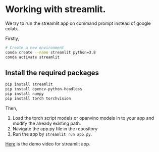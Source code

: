 # Working with streamlit.

We try to run the streamlit app on command prompt instead of google colab.

Firstly,


```bash
# Create a new environment
conda create --name streamlit python=3.8
conda activate streamlit
```

## Install the required packages
```bash
pip install streamlit
pip install opencv-python-headless
pip install numpy
pip install torch torchvision
```
Then,

1. Load the torch script models or openvino models in to your app and modify the already existing path.
2. Navigate the app.py file in the repository
3. Run the app by `streamlit run app.py`.

[Here](https://drive.google.com/file/d/1jI6gnrS80kuwL2LxgSqei4d1UeNPXT72/view?usp=sharing) is the demo video for streamlit app.
